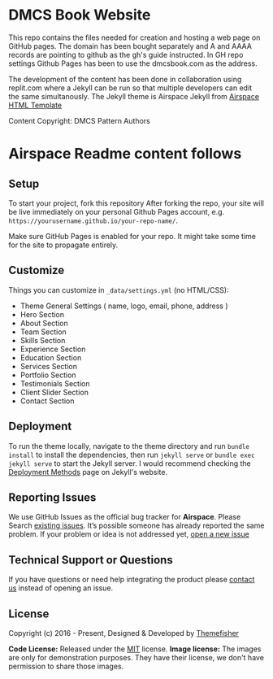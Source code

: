 # DMCS Book Website

This repo contains the files needed for creation and hosting a web page on GitHub pages.
The domain has been bought separately and A and AAAA records are pointing to github as the gh's guide instructed. 
In GH repo settings Github Pages has been to use the dmcsbook.com as the address.

The development of the content has been done in collaboration using replit.com where a Jekyll can be run so that multiple developers can edit the same simultanously. The Jekyll theme is Airspace Jekyll from [Airspace HTML Template](https://themefisher.com/products/airspace/)

Content Copyright: DMCS Pattern Authors

# Airspace Readme content follows

## Setup

To start your project, fork this repository
After forking the repo, your site will be live immediately on your personal Github Pages account, e.g. `https://yourusername.github.io/your-repo-name/`.

Make sure GitHub Pages is enabled for your repo. It might take some time for the site to propagate entirely.

## Customize

Things you can customize in `_data/settings.yml` (no HTML/CSS):

- Theme General Settings ( name, logo, email, phone, address )
- Hero Section
- About Section
- Team Section
- Skills Section
- Experience Section
- Education Section
- Services Section
- Portfolio Section
- Testimonials Section
- Client Slider Section
- Contact Section

## Deployment

To run the theme locally, navigate to the theme directory and run `bundle install` to install the dependencies, then run `jekyll serve` or `bundle exec jekyll serve` to start the Jekyll server.
I would recommend checking the [Deployment Methods](https://jekyllrb.com/docs/deployment-methods/) page on Jekyll's website.

## Reporting Issues

We use GitHub Issues as the official bug tracker for **Airspace**. Please Search [existing issues](https://github.com/themefisher/airspace-jekyll/issues). It’s possible someone has already reported the same problem.
If your problem or idea is not addressed yet, [open a new issue](https://github.com/themefisher/airspace-jekyll/issues/new)

## Technical Support or Questions

If you have questions or need help integrating the product please [contact us](mailto:themefisher@gmail.com) instead of opening an issue.

<!-- licence -->
## License

Copyright (c) 2016 - Present, Designed & Developed by [Themefisher](https://themefisher.com)

**Code License:** Released under the [MIT](https://github.com/themefisher/airspace-jekyll/blob/main/LICENSE) license.
**Image license:** The images are only for demonstration purposes. They have their license, we don't have permission to share those images.
